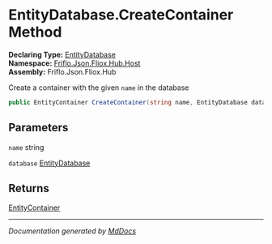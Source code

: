 ﻿<!--  
  <auto-generated>   
    The contents of this file were generated by a tool.  
    Changes to this file may be list if the file is regenerated  
  </auto-generated>   
-->

# EntityDatabase.CreateContainer Method

**Declaring Type:** [EntityDatabase](../index.md)  
**Namespace:** [Friflo.Json.Fliox.Hub.Host](../../index.md)  
**Assembly:** Friflo.Json.Fliox.Hub

Create a container with the given `name` in the database

```csharp
public EntityContainer CreateContainer(string name, EntityDatabase database);
```

## Parameters

`name`  string

`database`  [EntityDatabase](../index.md)

## Returns

[EntityContainer](../../EntityContainer/index.md)

___

*Documentation generated by [MdDocs](https://github.com/ap0llo/mddocs)*

